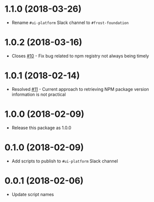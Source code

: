 # 1.1.0 (2018-03-26)
* Rename `#ui-platform` Slack channel to `#frost-foundation`

# 1.0.2 (2018-03-16)

* Closes [#10](https://github.com/ciena-blueplanet/ciena-devops/issues/10) - Fix bug related to npm registry not always being timely

# 1.0.1 (2018-02-14)
* Resolved [#11](https://github.com/ciena-blueplanet/ciena-devops/issues/11) - Current approach to retrieving NPM package version information is not practical

# 1.0.0 (2018-02-09)
* Release this package as 1.0.0

# 0.1.0 (2018-02-09)
* Add scripts to publish to `#ui-platform` Slack channel

# 0.0.1 (2018-02-06)
* Update script names


